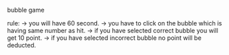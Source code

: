 bubble game

rule:
-> you will have 60 second.
-> you have to click on the bubble which is having same number as hit.
-> if you have selected correct bubble you will get 10 point.
-> if you have selected incorrect bubble no point will be deducted.
